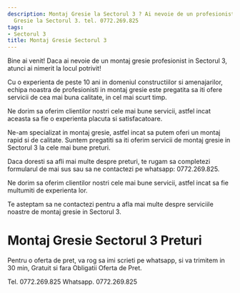 ```yaml
---
description: Montaj Gresie la Sectorul 3 ? Ai nevoie de un profesionist in Montaj
  Gresie la Sectorul 3. tel. 0772.269.825
tags:
- Sectorul 3
title: Montaj Gresie Sectorul 3
---
```



Bine ai venit! Daca ai nevoie de un montaj gresie profesionist in Sectorul 3, atunci ai nimerit la locul potrivit! 

Cu o experienta de peste 10 ani in domeniul constructiilor si amenajarilor, echipa noastra de profesionisti in montaj gresie este pregatita sa iti ofere servicii de cea mai buna calitate, in cel mai scurt timp. 

Ne dorim sa oferim clientilor nostri cele mai bune servicii, astfel incat aceasta sa fie o experienta placuta si satisfacatoare. 

Ne-am specializat in montaj gresie, astfel incat sa putem oferi un montaj rapid si de calitate. Suntem pregatiti sa iti oferim servicii de montaj gresie in Sectorul 3 la cele mai bune preturi. 

Daca doresti sa afli mai multe despre preturi, te rugam sa completezi formularul de mai sus sau sa ne contactezi pe whatsapp: 0772.269.825. 

Ne dorim sa oferim clientilor nostri cele mai bune servicii, astfel incat sa fie multumiti de experienta lor. 

Te asteptam sa ne contactezi pentru a afla mai multe despre serviciile noastre de montaj gresie in Sectorul 3.

# Montaj Gresie Sectorul 3 Preturi
Pentru o oferta de pret, va rog sa imi scrieti pe whatsapp, si va trimitem in 30 min, Gratuit si fara Obligatii Oferta de Pret.

Tel. 0772.269.825
Whatsapp. 0772.269.825